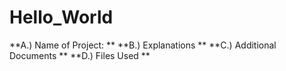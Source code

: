 # Hello_World

**A.) Name of Project: **
**B.) Explanations  **
**C.) Additional Documents **
**D.) Files Used **

